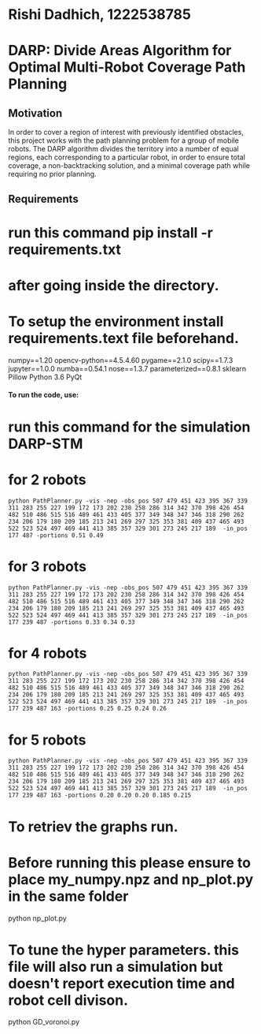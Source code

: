 # Rishi Dadhich, 1222538785
# DARP: Divide Areas Algorithm for Optimal Multi-Robot Coverage Path Planning

## Motivation

In order to cover a region of interest with previously identified obstacles, this project works with the path planning problem for a group of mobile robots. The DARP algorithm divides the territory into a number of equal regions, each corresponding to a particular robot, in order to ensure total coverage, a non-backtracking solution, and a minimal coverage path while requiring no prior planning. 

## Requirements
# run this command pip install -r requirements.txt 
# after going inside the directory. 
# To setup the environment install requirements.text file beforehand.
numpy==1.20
opencv-python==4.5.4.60
pygame==2.1.0
scipy==1.7.3
jupyter==1.0.0
numba==0.54.1
nose==1.3.7
parameterized==0.8.1
sklearn
Pillow
Python 3.6
PyQt


#### To run the code, use:

# run this command for the simulation DARP-STM
# for 2 robots
```
python PathPlanner.py -vis -nep -obs_pos 507 479 451 423 395 367 339 311 283 255 227 199 172 173 202 230 258 286 314 342 370 398 426 454 482 510 486 515 516 489 461 433 405 377 349 348 347 346 318 290 262 234 206 179 180 209 185 213 241 269 297 325 353 381 409 437 465 493 522 523 524 497 469 441 413 385 357 329 301 273 245 217 189  -in_pos 177 487 -portions 0.51 0.49
```
# for 3 robots
```
python PathPlanner.py -vis -nep -obs_pos 507 479 451 423 395 367 339 311 283 255 227 199 172 173 202 230 258 286 314 342 370 398 426 454 482 510 486 515 516 489 461 433 405 377 349 348 347 346 318 290 262 234 206 179 180 209 185 213 241 269 297 325 353 381 409 437 465 493 522 523 524 497 469 441 413 385 357 329 301 273 245 217 189  -in_pos 177 239 487 -portions 0.33 0.34 0.33
```

# for 4 robots 
```
python PathPlanner.py -vis -nep -obs_pos 507 479 451 423 395 367 339 311 283 255 227 199 172 173 202 230 258 286 314 342 370 398 426 454 482 510 486 515 516 489 461 433 405 377 349 348 347 346 318 290 262 234 206 179 180 209 185 213 241 269 297 325 353 381 409 437 465 493 522 523 524 497 469 441 413 385 357 329 301 273 245 217 189  -in_pos 177 239 487 163 -portions 0.25 0.25 0.24 0.26

```
# for 5 robots
``` 
python PathPlanner.py -vis -nep -obs_pos 507 479 451 423 395 367 339 311 283 255 227 199 172 173 202 230 258 286 314 342 370 398 426 454 482 510 486 515 516 489 461 433 405 377 349 348 347 346 318 290 262 234 206 179 180 209 185 213 241 269 297 325 353 381 409 437 465 493 522 523 524 497 469 441 413 385 357 329 301 273 245 217 189  -in_pos 177 239 487 163 -portions 0.20 0.20 0.20 0.185 0.215

```
# To retriev the graphs run. 
# Before running this please ensure to place my_numpy.npz and np_plot.py in the same folder 
python np_plot.py

# To tune the hyper parameters. this file will also run a simulation but doesn't report execution time and robot cell divison. 
python GD_voronoi.py
